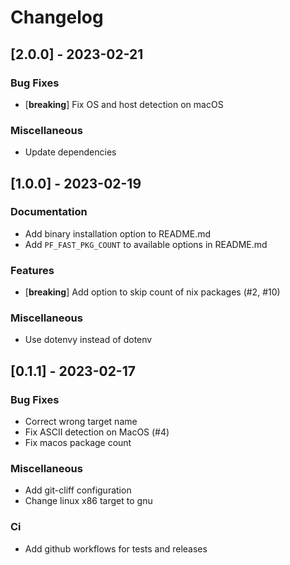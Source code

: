 # Changelog

## [2.0.0] - 2023-02-21

### Bug Fixes

- [**breaking**] Fix OS and host detection on macOS

### Miscellaneous

- Update dependencies

## [1.0.0] - 2023-02-19

### Documentation

- Add binary installation option to README.md
- Add `PF_FAST_PKG_COUNT` to available options in README.md

### Features

- [**breaking**] Add option to skip count of nix packages (#2, #10)

### Miscellaneous

- Use dotenvy instead of dotenv

## [0.1.1] - 2023-02-17

### Bug Fixes

- Correct wrong target name
- Fix ASCII detection on MacOS (#4)
- Fix macos package count

### Miscellaneous

- Add git-cliff configuration
- Change linux x86 target to gnu

### Ci

- Add github workflows for tests and releases

<!-- generated by git-cliff -->
